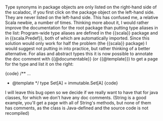Type synonyms in package objects are only listed on the right-hand side of the scaladoc, if you first click on the package object on the left-hand side. They are never listed on the left-hand side. This has confused me, a relative Scala newbie, a number of times.
Thinking more about it, I would rather improve the documentation for the root package than putting type aliases in the list: Program-wide type aliases are defined in the {{scala}} package and in {{scala.Predef}}, both of which are automatically imported. Since this solution would only work for half the problem (the {{scala}} package) I would suggest not putting in into practice, but rather thinking of a better alternative.
For alias and abstract types this it is now possible to annotate the doc comment with {{@documentable}} (or {{@template}}) to get a page for the type and list it on the right:

{code}
/** ...
 *  @template
 */
type Set[A]     = immutable.Set[A]
{code}

I will leave this bug open so we decide if we really want to have that for java classes, for which we don't have any doc comments. (String is a good example, you'll get a page with all of String's methods, but none of them has comments, as the class is Java-defined and the source code is not recompiled)
